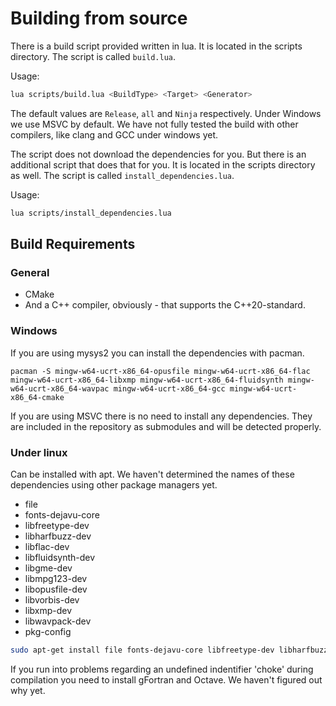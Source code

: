 # Building from source

There is a build script provided written in lua. It is located in the scripts directory. The script is called `build.lua`.

Usage:

```bash
lua scripts/build.lua <BuildType> <Target> <Generator>
```

The default values are `Release`, `all` and `Ninja` respectively. Under Windows we use MSVC by default. We have not fully tested the build with other compilers, like clang and GCC under windows yet.

The script does not download the dependencies for you. But there is an additional script that does that for you. It is located in the scripts directory as well. The script is called `install_dependencies.lua`.

Usage:

```bash
lua scripts/install_dependencies.lua
```

## Build Requirements

### General

* CMake
* And a C++ compiler, obviously - that supports the C++20-standard.

### Windows

If you are using mysys2 you can install the dependencies with pacman.

```mysis2-ucrt
pacman -S mingw-w64-ucrt-x86_64-opusfile mingw-w64-ucrt-x86_64-flac mingw-w64-ucrt-x86_64-libxmp mingw-w64-ucrt-x86_64-fluidsynth mingw-w64-ucrt-x86_64-wavpac mingw-w64-ucrt-x86_64-gcc mingw-w64-ucrt-x86_64-cmake
```

If you are using MSVC there is no need to install any dependencies. They are included in the repository as submodules and will be detected properly.

### Under linux

Can be installed with apt. We haven't determined the names of these dependencies using other package managers yet.

* file
* fonts-dejavu-core
* libfreetype-dev
* libharfbuzz-dev
* libflac-dev
* libfluidsynth-dev
* libgme-dev
* libmpg123-dev
* libopusfile-dev
* libvorbis-dev
* libxmp-dev
* libwavpack-dev
* pkg-config

```bash
sudo apt-get install file fonts-dejavu-core libfreetype-dev libharfbuzz-dev libflac-dev libfluidsynth-dev libgme-dev libmpg123-dev libopusfile-dev libvorbis-dev libxmp-dev libwavpack-dev pkg-config
```

If you run into problems regarding an undefined indentifier 'choke' during compilation you need to install gFortran and Octave. We haven't figured out why yet.
